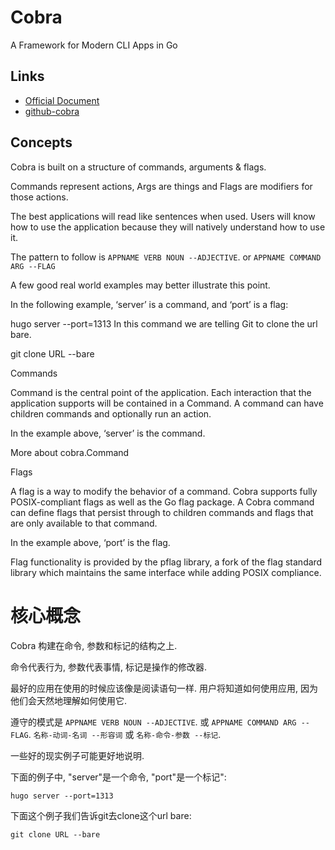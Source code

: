 
# Cobra

A Framework for Modern CLI Apps in Go

## Links

- [Official Document](https://cobra.dev)
- [github-cobra](https://github.com/spf13/cobra)

## Concepts



Cobra is built on a structure of commands, arguments & flags.

Commands represent actions, Args are things and Flags are modifiers for those actions.

The best applications will read like sentences when used. Users will know how to use the application because they will natively understand how to use it.

The pattern to follow is `APPNAME VERB NOUN --ADJECTIVE`. or `APPNAME COMMAND ARG --FLAG`

A few good real world examples may better illustrate this point.

In the following example, ‘server’ is a command, and ‘port’ is a flag:

hugo server --port=1313
In this command we are telling Git to clone the url bare.

git clone URL --bare

Commands

Command is the central point of the application. Each interaction that the application supports will be contained in a Command. A command can have children commands and optionally run an action.

In the example above, ‘server’ is the command.

More about cobra.Command

Flags

A flag is a way to modify the behavior of a command. Cobra supports fully POSIX-compliant flags as well as the Go flag package. A Cobra command can define flags that persist through to children commands and flags that are only available to that command.

In the example above, ‘port’ is the flag.

Flag functionality is provided by the pflag library, a fork of the flag standard library which maintains the same interface while adding POSIX compliance.

# 核心概念

Cobra 构建在命令, 参数和标记的结构之上.

命令代表行为, 参数代表事情, 标记是操作的修改器.


最好的应用在使用的时候应该像是阅读语句一样. 用户将知道如何使用应用, 因为他们会天然地理解如何使用它.

遵守的模式是 `APPNAME VERB NOUN --ADJECTIVE`. 或 `APPNAME COMMAND ARG --FLAG`. `名称-动词-名词 --形容词` 或 `名称-命令-参数 --标记`. 

一些好的现实例子可能更好地说明.

下面的例子中, "server"是一个命令, "port"是一个标记":

`hugo server --port=1313`

下面这个例子我们告诉git去clone这个url bare:

`git clone URL --bare`


